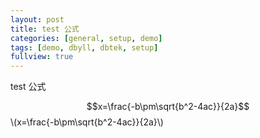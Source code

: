 ```yaml
---
layout: post
title: test 公式
categories: [general, setup, demo]
tags: [demo, dbyll, dbtek, setup]
fullview: true
---
```




test 公式 

<script type="text/javascript" src="http://cdn.mathjax.org/mathjax/latest/MathJax.js?config=default"></script>


$$x=\frac{-b\pm\sqrt{b^2-4ac}}{2a}$$
\\(x=\frac{-b\pm\sqrt{b^2-4ac}}{2a}\\)